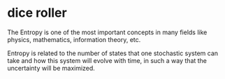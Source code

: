 # dice roller

The Entropy is one of the most important concepts in many fields like physics, mathematics, information theory, etc.

Entropy is related to the number of states that one stochastic system can take and how this system will evolve with time, in such a way that the uncertainty will be maximized.

